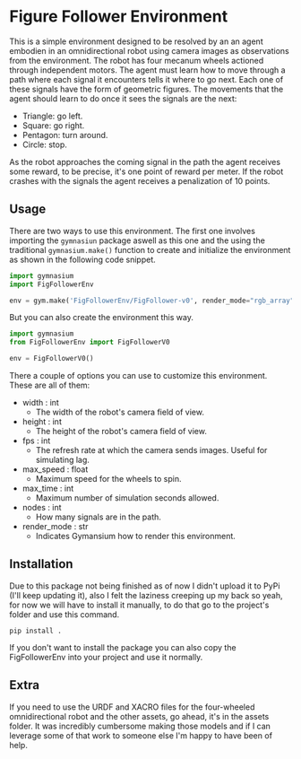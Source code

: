 # Figure Follower Environment

This is a simple environment designed to be resolved by an an agent embodien in an omnidirectional robot using camera images as observations from the environment. The robot has four mecanum wheels actioned through independent motors. The agent must learn how to move through a path where each signal it encounters tells it where to go next. Each one of these signals have the form of geometric figures. The movements that the agent should learn to do once it sees the signals are the next:
* Triangle: go left.
* Square: go right.
* Pentagon: turn around.
* Circle: stop.

As the robot approaches the coming signal in the path the agent receives some reward, to be precise, it's one point of reward per meter. If the robot crashes with the signals the agent receives a penalization of 10 points.

## Usage
There are two ways to use this environment. The first one involves importing the ```gymnasiun``` package aswell as this one and the using the traditional ```gymnasium.make()``` function to create and initialize the environment as shown in the following code snippet.

```python
import gymnasium
import FigFollowerEnv

env = gym.make('FigFollowerEnv/FigFollower-v0', render_mode="rgb_array")
```

But you can also create the environment this way.

```python
import gymnasium
from FigFollowerEnv import FigFollowerV0

env = FigFollowerV0()
```

There a couple of options you can use to customize this environment. These are all of them:
* width : int
  - The width of the robot's camera field of view.
* height : int
  - The height of the robot's camera field of view.
* fps : int
  - The refresh rate at which the camera sends images. Useful for simulating lag.
* max_speed : float
  - Maximum speed for the wheels to spin.
* max_time : int
  - Maximum number of simulation seconds allowed.
* nodes : int
  - How many signals are in the path.
* render_mode : str
  - Indicates Gymansium how to render this environment.

## Installation
Due to this package not being finished as of now I didn't upload it to PyPi (I'll keep updating it), also I felt the laziness creeping up my back so yeah, for now we will have to install it manually, to do that go to the project's folder and use this command.

```pip install .```

If you don't want to install the package you can also copy the FigFollowerEnv into your project and use it normally.

## Extra
If you need to use the URDF and XACRO files for the four-wheeled omnidirectional robot and the other assets, go ahead, it's in the assets folder. It was incredibly cumbersome making those models and if I can leverage some of that work to someone else I'm happy to have been of help.
